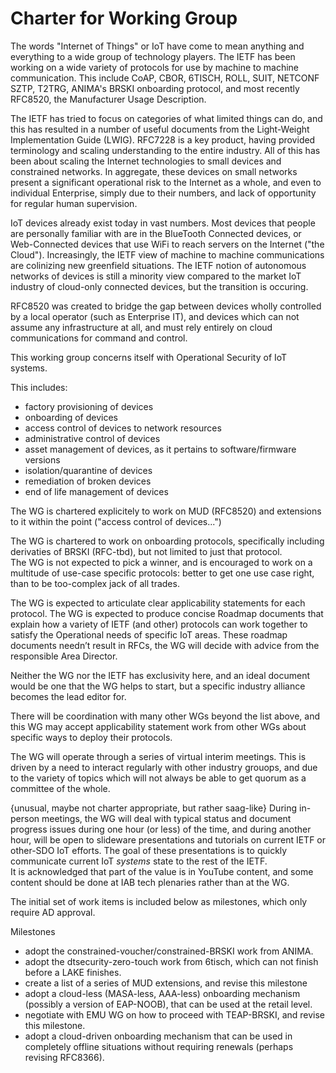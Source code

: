 # Charter for Working Group

The words "Internet of Things" or IoT have come to mean anything and
everything  to a wide group of technology players.  The IETF has been working
on a wide variety of protocols for use by machine to machine communication.
This include CoAP, CBOR, 6TISCH, ROLL, SUIT, NETCONF SZTP, T2TRG, ANIMA's BRSKI onboarding
protocol, and most recently RFC8520, the Manufacturer Usage Description.

The IETF has tried to focus on categories of what limited things can do, and
this has resulted in a number of useful documents from the Light-Weight
Implementation Guide (LWIG).  RFC7228 is a key product, having provided
terminology and scaling understanding to the entire industry.
All of this has been about scaling the Internet technologies to small devices
and constrained networks.  In aggregate, these devices on small networks
present a significant operational risk to the Internet as a whole, and
even to individual Enterprise, simply due to their numbers, and lack of
opportunity for regular human supervision.

IoT devices already exist today in vast numbers.  Most devices that
people are personally familiar with are in the BlueTooth Connected devices,
or Web-Connected devices that use WiFi to reach servers on the Internet ("the Cloud").
Increasingly, the IETF view of machine to machine communications are colinizing
new greenfield situations.  The IETF notion of autonomous networks of devices
is still a minority view compared to the market IoT industry of cloud-only
connected devices, but the transition is occuring.

RFC8520 was created to bridge the gap between devices wholly controlled by
a local operator (such as Enterprise IT), and devices which can not assume
any infrastructure at all, and must rely entirely on cloud communications for
command and control.

This working group concerns itself with Operational Security of IoT systems.

This includes:
  * factory provisioning of devices
  * onboarding of devices
  * access control of devices to network resources
  * administrative control of devices
  * asset management of devices, as it pertains to software/firmware versions
  * isolation/quarantine of devices
  * remediation of broken devices
  * end of life management of devices

The WG is chartered explicitely to work on MUD (RFC8520) and extensions to
it within the point ("access control of devices...")

The WG is chartered to work on onboarding protocols, specifically including
derivaties of BRSKI (RFC-tbd), but not limited to just that protocol.  
The WG is not expected to pick a winner, and is encouraged to work on a
multitude of use-case specific protocols: better to get one use case right,
than to be too-complex jack of all trades.

The WG is expected to articulate clear applicability statements for each
protocol.  The WG is expected to produce concise Roadmap documents that
explain how a variety of IETF (and other) protocols can work together to
satisfy the Operational needs of specific IoT areas. 
These roadmap documents needn’t result in RFCs, the WG will decide with
advice from the responsible Area Director.

Neither the WG nor the IETF has exclusivity here, and an ideal document would
be one that the WG helps to start, but a specific industry alliance becomes
the lead editor for.

There will be coordination with many other WGs beyond the list above, and
this WG may accept applicability statement work from other WGs about specific
ways to deploy their protocols.

The WG will operate through a series of virtual interim meetings. This is
driven by a need to interact regularly with other industry grouops, and
due to the variety of topics which will not always be able to get quorum as a
committee of the whole.

{unusual, maybe not charter appropriate, but rather saag-like}
During in-person meetings, the WG will deal with typical status and document
progress issues during one hour (or less) of the time, and during another
hour, will be open to slideware presentations and tutorials on current
IETF or other-SDO IoT efforts.  The goal of these presentations is to quickly
communicate current IoT *systems* state to the rest of the IETF.  
It is acknowledged that part of the value is in YouTube content, and some
content should be done at IAB tech plenaries rather than at the WG.

The initial set of work items is included below as milestones, which
only require AD approval.

Milestones

* adopt the constrained-voucher/constrained-BRSKI work from ANIMA.
* adopt the dtsecurity-zero-touch work from 6tisch, which can not finish before a LAKE finishes.
* create a list of a series of MUD extensions, and revise this milestone
* adopt a cloud-less (MASA-less, AAA-less) onboarding mechanism (possibly a version of EAP-NOOB), that can be used at the retail level.
* negotiate with EMU WG on how to proceed with TEAP-BRSKI, and revise this milestone.
* adopt a cloud-driven onboarding mechanism that can be used in completely
  offline situations without requiring renewals (perhaps revising RFC8366).

